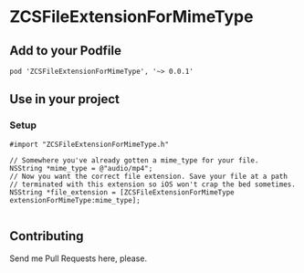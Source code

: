 ZCSFileExtensionForMimeType
=================

## Add to your Podfile

`pod 'ZCSFileExtensionForMimeType', '~> 0.0.1'`

## Use in your project

### Setup

```obj-c
#import "ZCSFileExtensionForMimeType.h"

// Somewhere you've already gotten a mime_type for your file.
NSString *mime_type = @"audio/mp4";
// Now you want the correct file extension. Save your file at a path
// terminated with this extension so iOS won't crap the bed sometimes.
NSString *file_extension = [ZCSFileExtensionForMimeType extensionForMimeType:mime_type];
	
```

## Contributing ##

Send me Pull Requests here, please.